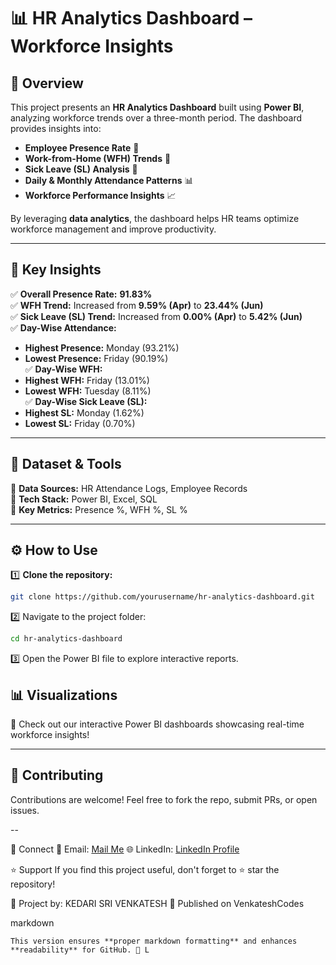 # 📊 HR Analytics Dashboard – Workforce Insights  

## 🚀 Overview  
This project presents an **HR Analytics Dashboard** built using **Power BI**, analyzing workforce trends over a three-month period. The dashboard provides insights into:  
- **Employee Presence Rate** 📅  
- **Work-from-Home (WFH) Trends** 🏡  
- **Sick Leave (SL) Analysis** 🤒  
- **Daily & Monthly Attendance Patterns** 📊  
- **Workforce Performance Insights** 📈  

By leveraging **data analytics**, the dashboard helps HR teams optimize workforce management and improve productivity.

---

## 📌 Key Insights  
✅ **Overall Presence Rate:** **91.83%**  
✅ **WFH Trend:** Increased from **9.59% (Apr)** to **23.44% (Jun)**  
✅ **Sick Leave (SL) Trend:** Increased from **0.00% (Apr)** to **5.42% (Jun)**  
✅ **Day-Wise Attendance:**  
   - **Highest Presence:** Monday (93.21%)  
   - **Lowest Presence:** Friday (90.19%)  
✅ **Day-Wise WFH:**  
   - **Highest WFH:** Friday (13.01%)  
   - **Lowest WFH:** Tuesday (8.11%)  
✅ **Day-Wise Sick Leave (SL):**  
   - **Highest SL:** Monday (1.62%)  
   - **Lowest SL:** Friday (0.70%)  

---

## 📂 Dataset & Tools  
🔹 **Data Sources:** HR Attendance Logs, Employee Records  
🔹 **Tech Stack:** Power BI, Excel, SQL  
🔹 **Key Metrics:** Presence %, WFH %, SL %  

---

## ⚙️ How to Use  
1️⃣ **Clone the repository:**  
   ```sh
   git clone https://github.com/yourusername/hr-analytics-dashboard.git
   ```
2️⃣ Navigate to the project folder:
   ```sh
  cd hr-analytics-dashboard
   ```
3️⃣ Open the Power BI file to explore interactive reports.

## 📊 Visualizations
🚀 Check out our interactive Power BI dashboards showcasing real-time workforce insights!

---

## 🤝 Contributing
Contributions are welcome! Feel free to fork the repo, submit PRs, or open issues.

--

🔗 Connect
📧 Email: [Mail Me](srivenkatesh6.k@gmail.com)
🌐 LinkedIn: [LinkedIn Profile](https://www.linkedin.com/in/kedari-sri-venkatesh-359056347)

⭐ Support
If you find this project useful, don't forget to ⭐ star the repository!

📌 Project by: KEDARI SRI VENKATESH
📢 Published on VenkateshCodes

markdown
```
This version ensures **proper markdown formatting** and enhances **readability** for GitHub. 🚀 L
